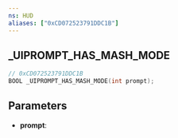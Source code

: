 ```yaml
---
ns: HUD
aliases: ["0xCD072523791DDC1B"]
---
```

## _UIPROMPT_HAS_MASH_MODE

```c
// 0xCD072523791DDC1B
BOOL _UIPROMPT_HAS_MASH_MODE(int prompt);
```

## Parameters
* **prompt**:
